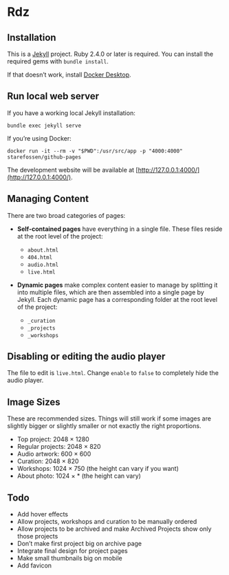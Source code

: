 # Rdz

## Installation

This is a [Jekyll](https://jekyllrb.com) project. Ruby 2.4.0 or later is required. You can install the required gems with `bundle install`.

If that doesn’t work, install [Docker Desktop](https://www.docker.com/get-started).

## Run local web server

If you have a working local Jekyll installation:

```
bundle exec jekyll serve
```

If you’re using Docker:

```
docker run -it --rm -v "$PWD":/usr/src/app -p "4000:4000" starefossen/github-pages
```

The development website will be available at [http://127.0.0.1:4000/](http://127.0.0.1:4000/).

## Managing Content

There are two broad categories of pages:
*  **Self-contained pages** have everything in a single file. These files reside at the root level of the project:
    * `about.html`
    * `404.html`
    * `audio.html`
    * `live.html`

* **Dynamic pages** make complex content easier to manage by splitting it into multiple files, which are then assembled into a single page by Jekyll. Each dynamic page has a corresponding folder at the root level of the project:
    * `_curation`
    * `_projects`
    * `_workshops`

## Disabling or editing the audio player

The file to edit is `live.html`. Change `enable` to `false` to completely hide the audio player.

## Image Sizes

These are recommended sizes. Things will still work if some images are slightly bigger or slightly smaller or not exactly the right proportions.

* Top project: 2048 × 1280
* Regular projects: 2048 × 820
* Audio artwork: 600 × 600
* Curation: 2048 × 820
* Workshops: 1024 × 750 (the height can vary if you want)
* About photo: 1024 × * (the height can vary)

## Todo

* Add hover effects
* Allow projects, workshops and curation to be manually ordered
* Allow projects to be archived and make Archived Projects show only those projects
* Don’t make first project big on archive page
* Integrate final design for project pages
* Make small thumbnails big on mobile
* Add favicon
